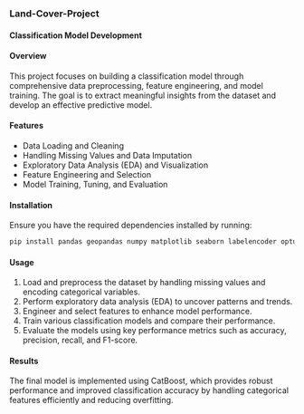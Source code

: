 ### Land-Cover-Project
#### Classification Model Development

#### Overview
This project focuses on building a classification model through comprehensive data preprocessing, feature engineering, and model training. The goal is to extract meaningful insights from the dataset and develop an effective predictive model.

#### Features
- Data Loading and Cleaning
- Handling Missing Values and Data Imputation
- Exploratory Data Analysis (EDA) and Visualization
- Feature Engineering and Selection
- Model Training, Tuning, and Evaluation

#### Installation
Ensure you have the required dependencies installed by running:
```bash
pip install pandas geopandas numpy matplotlib seaborn labelencoder optuna catboost 
```

#### Usage
1. Load and preprocess the dataset by handling missing values and encoding categorical variables.
2. Perform exploratory data analysis (EDA) to uncover patterns and trends.
3. Engineer and select features to enhance model performance.
4. Train various classification models and compare their performance.
5. Evaluate the models using key performance metrics such as accuracy, precision, recall, and F1-score.

#### Results

The final model is implemented using CatBoost, which provides robust performance and improved classification accuracy by handling categorical features efficiently and reducing overfitting.


